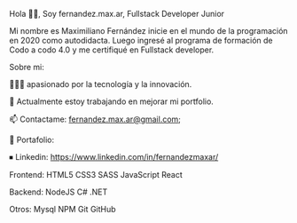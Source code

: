 Hola 👋🏽, Soy fernandez.max.ar, Fullstack Developer Junior

Mi nombre es Maximiliano Fernández inicie en el mundo de la programación en 2020 como
autodidacta. Luego ingresé al programa de formación de Codo a codo 4.0 y me certifiqué
en Fullstack developer.
 

Sobre mi:

👨🏽‍💻 apasionado por la tecnología y la innovación.

🌱 Actualmente estoy trabajando en mejorar mi portfolio.

📫 Contactame: fernandez.max.ar@gmail.com;

📍 Portafolio: 

⏹ Linkedin: https://www.linkedin.com/in/fernandezmaxar/

Frontend: HTML5 CSS3 SASS JavaScript React 

Backend: NodeJS C# .NET

Otros: Mysql NPM Git GitHub
